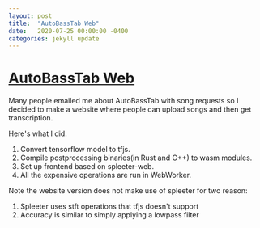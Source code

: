 ```yaml
---
layout: post
title:  "AutoBassTab Web"
date:   2020-07-25 00:00:00 -0400
categories: jekyll update
---
```


# [AutoBassTab Web](http://bass.pickitup247.com)

Many people emailed me about AutoBassTab with song requests so I decided to make a website where people can upload songs and then get transcription.

Here's what I did:

1. Convert tensorflow model to tfjs.
2. Compile postprocessing binaries(in Rust and C++) to wasm modules.
3. Set up frontend based on spleeter-web.
4. All the expensive operations are run in WebWorker.

Note the website version does not make use of spleeter for two reason:

1. Spleeter uses stft operations that tfjs doesn't support
2. Accuracy is similar to simply applying a lowpass filter

